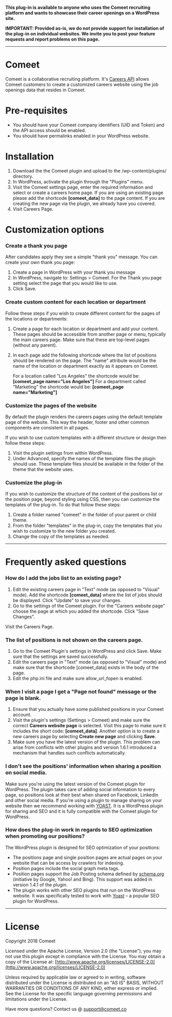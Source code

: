 **This plug-in is available to anyone who uses the Comeet recruiting platform and wants to showcase their career openings on a WordPress site.** 

**IMPORTANT: Provided as-is, we do not provide support for installation of the plug-in on individual websites. We invite you to post your feature requests and report problems on this page.**

---------------------------------------------------------------------------------------------------------------------------------------------------------------------------------------------------------------------------



# Comeet

Comeet is a collaborative recruiting platform. It's [Careers API](http://support.comeet.co/knowledgebase/careers-api/) allows Comeet customers to create a customized careers website using the job openings data that resides in Comeet.

# Pre-requisites
 - You should have your Comeet company identifiers (UID and Token) and the API access should be enabled.
 - You should have permalinks enabled in your WordPress website.
 
# Installation

1. Download the  the Comeet plugin and upload to the /wp-content/plugins/ directory.
2. In WordPress, activate the plugin through the "Plugins" menu.
3. Visit the Comeet settings page, enter the required information and select or create a careers home page. If you are using an existing page please add the shortcode **\[comeet_data\]** to the page content. If you are creating the new page via the plugin, we already have you covered.
4. Visit Careers Page.


# Customization options

### Create a thank you page
After candidates apply they see a simple "thank you" message. You can create your own thank you page:

1. Create a page in WordPress with your thank you message
2. In WordPress, navigate to: Settings > Comeet. For the Thank you page setting select the page that you would like to use.
3. Click Save.


### Create custom content for each location or department
Follow these steps if you wish to create different content for the pages of the locations or departments:

1. Create a page for each location or department and add your content. These pages should be accessible from another page or menu, typically the main careers page. Make sure that these are top-level pages (without any parent).
2. In each page add the following shortcode where the list of positions should be rendered on the page. The "name" attribute would be the name of the location or department exactly as it appears on Comeet.

    For a location called "Los Angeles" the shortcode would be:
    **\[comeet_page name="Los Angeles"\]**
    For a department called "Marketing" the shortcode would be:
    **\[comeet_page name="Marketing"\]**
    
### Customize the pages of the website
By default the plugin renders the careers pages using the default template page of the website. This way the header, footer and other common components are consistent in all pages.

If you wish to use custom templates with a different structure or design then follow these steps:

1. Visit the plugin settings from within WordPress.
2. Under Advanced, specify the names of the template files the plugin should use. These template files should be available in the folder of the theme that the website uses.


### Customize the plug-in
If you wish to customize the structure of the content of the positions list or the position page, beyond styling using CSS, then you can customize the templates of the plug-in. To do that follow these steps:

1. Create a folder named "comeet" in the folder of your parent or child theme.
2. From the folder "templates" in the plug-in, copy the templates that you wish to customize to the new folder you created.
3. Change the copy of the templates as needed.

---------------------------------------------------------------------------------------------------------------------------------------------------------------------------------------------------------------------------

# Frequently asked questions

### How do I add the jobs list to an existing page?

1. Edit the existing careers page in "Text" mode (as opposed to "Visual" mode). Add the shortcode **\[comeet_data\]** where the list of jobs should be displayed. Click "Update" to save your changes.
2. Go to the settings of the Comeet plugin. For the "Careers website page" choose the page at which you added the shortcode. Click "Save Changes".

Visit the Careers Page.

### The list of positions is not shown on the careers page.

1. Go to the Comeet Plugin's settings in WordPress and click Save. Make sure that the settings are saved successfully.
2. Edit the careers page in "Text" mode (as opposed to "Visual" mode) and make sure that the shortcode \[comeet_data\] exists in the body of the page.
3. Edit the php.ini file and make sure allow_url_fopen is enabled.


### When I visit a page I get a "Page not found" message or the page is blank.
1. Ensure that you actually have some published positions in your Comeet account.
2. Visit the plugin's settings (Settings > Comeet) and make sure the correct **Careers website page** is selected. Visit this page to make sure it includes the short code: **\[comeet_data\]**. Another option is to create a new careers page by selecting **Create new page** and clicking **Save**.
3. Make sure you have the latest version of the plugin. This problem can arise from conflicts with other plugins and version 1.6.1 introduced a mechanism that handles such conflicts automatically.


### I don't see the positions' information when sharing a position on social media.

Make sure you're using the latest version of the Comeet plugin for WordPress. The plugin takes care of adding social information to every page, so positions look at their best when shared on Facebook, LinkedIn and other social media.
If you're using a plugin to manage sharing on your website then we recommend working with [YOAST](https://yoast.com/wordpress/plugins/seo/). It is a WordPress plugin for sharing and SEO and it is fully compatible with the Comeet plugin for WordPress.


### How does the plug-in work in regards to SEO optimization when promoting our positions?

The WordPress plugin is designed for SEO optimization of your positions:

- The positions page and single position pages are actual pages on your website that can be access by crawlers for indexing.
- Position pages include the social graph meta tags.
- Position pages support the Job Posting schema defined by [schema.org](http://schema.org/) (initiative by Google, Yahoo! and Bing). This support was added in version 1.4.1 of the plugin.
- The plugin works with other SEO plugins that run on the WordPress website. It was specifically tested to work with [Yoast](https://yoast.com/wordpress/plugins/seo/) – a popular SEO plugin for WordPress.

---------------------------------------------------------------------------------------------------------------------------------------------------------------------------------------------------------------------------

# License

Copyright 2018 Comeet


Licensed under the Apache License, Version 2.0 (the "License");
you may not use this plugin except in compliance with the License.
You may obtain a copy of the License at:
[http://www.apache.org/licenses/LICENSE-2.0](http://www.apache.org/licenses/LICENSE-2.0)

Unless required by applicable law or agreed to in writing, software distributed under the License is distributed on an "AS IS" BASIS, WITHOUT WARRANTIES OR CONDITIONS OF ANY KIND, either express or implied.
See the License for the specific language governing permissions and limitations under the License.

Have more questions? Contact us @ [support@comeet.co](mailto:support@commet.co)


 



